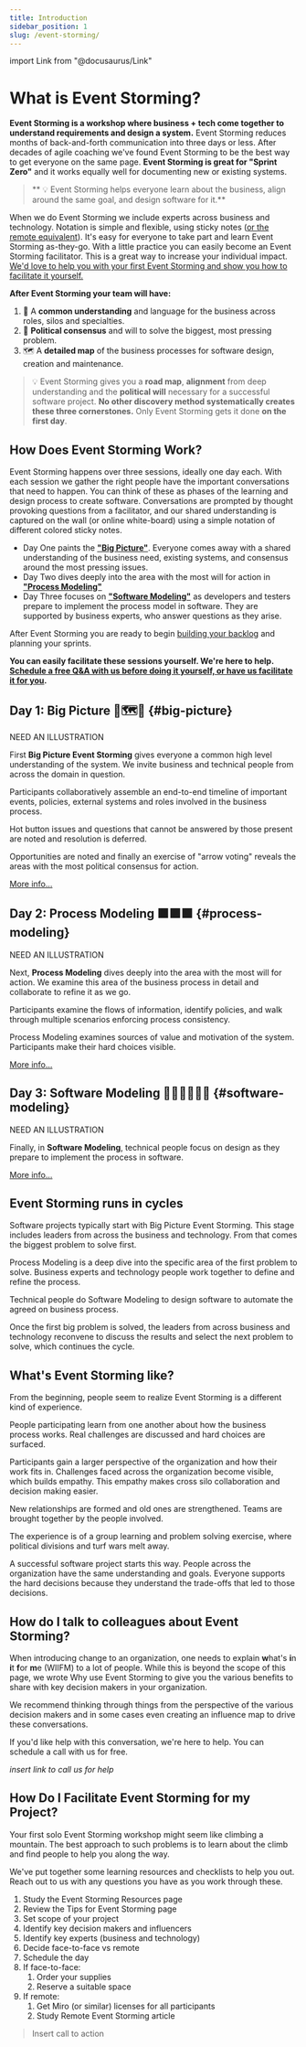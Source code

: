 ```yaml
---
title: Introduction
sidebar_position: 1
slug: /event-storming/
---
```


import Link from "@docusaurus/Link"

# What is Event Storming?

<!-- ![Event%20Storming%20Section%20Welcome%20Start%20Page%203216ca7d21744b3687d644df0820e3ba/IMG_1445_2.jpeg](Event%20Storming%20Section%20Welcome%20Start%20Page%203216ca7d21744b3687d644df0820e3ba/IMG_1445_2.jpeg) -->

**Event Storming is a workshop where business + tech come together to understand requirements and design a system.** Event Storming reduces months of back-and-forth communication into three days or less. After decades of agile coaching we've found Event Storming to be the best way to get everyone on the same page. **Event Storming is great for "Sprint Zero"** and it works equally well for documenting new or existing systems.

> ** 💡 Event Storming helps everyone learn about the business, align around the same goal, and design software for it.**

When we do Event Storming we include experts across business and technology. Notation is simple and flexible, using sticky notes ([or the remote equivalent](remote)). It's easy for everyone to take part and learn Event Storming as-they-go. With a little practice you can easily become an Event Storming facilitator. This is a great way to increase your individual impact. [We'd love to help you with your first Event Storming and show you how to facilitate it yourself.](/get-help)

<!-- <Link className="button button--primary button--lg" to="https://meetings.hubspot.com/ryan1694">Free 30min Q&A with Event Storming Experts</Link>
<p></p> -->

**After Event Storming your team will have:**

1. 💭 A **common understanding** and language for the business across roles, silos and specialties.
2. 🤝 **Political consensus** and will to solve the biggest, most pressing problem.
3. 🗺️ A **detailed map** of the business processes for software design, creation and maintenance.

> 💡 Event Storming gives you a **road map**, **alignment** from deep understanding and the **political will** necessary for a successful software project. **No other discovery method systematically creates these three cornerstones.** Only Event Storming gets it done **on the first day**.

## How Does Event Storming Work?

Event Storming happens over three sessions, ideally one day each. With each session we gather the right people have the important conversations that need to happen. You can think of these as phases of the learning and design process to create software. Conversations are prompted by thought provoking questions from a facilitator, and our shared understanding is captured on the wall (or online white-board) using a simple notation of different colored sticky notes.

- Day One paints the [**"Big Picture"**](#big-picture). Everyone comes away with a shared understanding of the business need, existing systems, and consensus around the most pressing issues.
- Day Two dives deeply into the area with the most will for action in [**"Process Modeling"**](#process-modeling)
- Day Three focuses on [**"Software Modeling"**](#software-modeling) as developers and testers prepare to implement the process model in software. They are supported by business experts, who answer questions as they arise.

After Event Storming you are ready to begin [building your backlog](building-your-backlog) and planning your sprints.

**You can easily facilitate these sessions yourself. We're here to help. [Schedule a free Q&A with us before doing it yourself, or have us facilitate it for you](/get-help).**

## Day 1: Big Picture 💬🗺️🤝 {#big-picture}

NEED AN ILLUSTRATION

First **Big Picture Event Storming** gives everyone a common high level understanding of the system. We invite business and technical people from across the domain in question.

Participants collaboratively assemble an end-to-end timeline of important events, policies, external systems and roles involved in the business process.

Hot button issues and questions that cannot be answered by those present are noted and resolution is deferred.

Opportunities are noted and finally an exercise of "arrow voting" reveals the areas with the most political consensus for action.

[More info...](big-picture)

<!-- ![Event%20Storming%20Section%20Welcome%20Start%20Page%203216ca7d21744b3687d644df0820e3ba/Artboard.png](Event%20Storming%20Section%20Welcome%20Start%20Page%203216ca7d21744b3687d644df0820e3ba/Artboard.png) -->

## Day 2: Process Modeling 🟧🟪🟩 {#process-modeling}

NEED AN ILLUSTRATION

Next, **Process Modeling** dives deeply into the area with the most will for action. We examine this area of the business process in detail and collaborate to refine it as we go.

Participants examine the flows of information, identify policies, and walk through multiple scenarios enforcing process consistency.

Process Modeling examines sources of value and motivation of the system. Participants make their hard choices visible.

[More info...](process-modeling)

<!--
![Event%20Storming%20Section%20Welcome%20Start%20Page%203216ca7d21744b3687d644df0820e3ba/Screen_Shot_2021-07-26_at_2.26.21_PM.png](Event%20Storming%20Section%20Welcome%20Start%20Page%203216ca7d21744b3687d644df0820e3ba/Screen_Shot_2021-07-26_at_2.26.21_PM.png) -->

## Day 3: Software Modeling 👨‍💻👩‍💻👨‍💻 {#software-modeling}

NEED AN ILLUSTRATION

Finally, in **Software Modeling**, technical people focus on design as they prepare to implement the process in software.

<!-- ![Event%20Storming%20Section%20Welcome%20Start%20Page%203216ca7d21744b3687d644df0820e3ba/Screen_Shot_2021-07-26_at_2.50.50_PM.png](Event%20Storming%20Section%20Welcome%20Start%20Page%203216ca7d21744b3687d644df0820e3ba/Screen_Shot_2021-07-26_at_2.50.50_PM.png) -->

[More info...](software-modeling)

## Event Storming runs in cycles

Software projects typically start with Big Picture Event Storming. This stage includes leaders from across the business and technology. From that comes the biggest problem to solve first.

Process Modeling is a deep dive into the specific area of the first problem to solve. Business experts and technology people work together to define and refine the process.

Technical people do Software Modeling to design software to automate the agreed on business process.

Once the first big problem is solved, the leaders from across business and technology reconvene to discuss the results and select the next problem to solve, which continues the cycle.

## What's Event Storming like?

From the beginning, people seem to realize Event Storming is a different kind of experience.

People participating learn from one another about how the business process works. Real challenges are discussed and hard choices are surfaced.

Participants gain a larger perspective of the organization and how their work fits in. Challenges faced across the organization become visible, which builds empathy. This empathy makes cross silo collaboration and decision making easier.

New relationships are formed and old ones are strengthened. Teams are brought together by the people involved.

The experience is of a group learning and problem solving exercise, where political divisions and turf wars melt away.

A successful software project starts this way. People across the organization have the same understanding and goals. Everyone supports the hard decisions because they understand the trade-offs that led to those decisions.

## How do I talk to colleagues about Event Storming?

When introducing change to an organization, one needs to explain **w**hat's **i**n **i**t **f**or **m**e (WIIFM) to a lot of people. While this is beyond the scope of this page, we wrote Why use Event Storming to give you the various benefits to share with key decision makers in your organization.

We recommend thinking through things from the perspective of the various decision makers and in some cases even creating an influence map to drive these conversations.

If you'd like help with this conversation, we're here to help. You can schedule a call with us for free.

_insert link to call us for help_

## How Do I Facilitate Event Storming for my Project?

Your first solo Event Storming workshop might seem like climbing a mountain. The best approach to such problems is to learn about the climb and find people to help you along the way.

We've put together some learning resources and checklists to help you out. Reach out to us with any questions you have as you work through these.

1. Study the Event Storming Resources page
2. Review the Tips for Event Storming page
3. Set scope of your project
4. Identify key decision makers and influencers
5. Identify key experts (business and technology)
6. Decide face-to-face vs remote
7. Schedule the day
8. If face-to-face:
   1. Order your supplies
   2. Reserve a suitable space
9. If remote:
   1. Get Miro (or similar) licenses for all participants
   2. Study Remote Event Storming article

> Insert call to action
